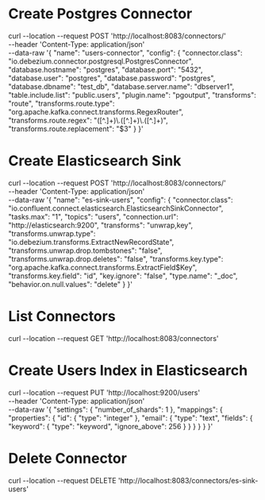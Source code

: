 # Create Postgres Connector
curl --location --request POST 'http://localhost:8083/connectors/' \
--header 'Content-Type: application/json' \
--data-raw '{
  "name": "users-connector",
  "config": {
    "connector.class": "io.debezium.connector.postgresql.PostgresConnector",
    "database.hostname": "postgres",
    "database.port": "5432",
    "database.user": "postgres",
    "database.password": "postgres",
    "database.dbname": "test_db",
    "database.server.name": "dbserver1",
    "table.include.list": "public.users",
    "plugin.name": "pgoutput",
    "transforms": "route",
    "transforms.route.type": "org.apache.kafka.connect.transforms.RegexRouter",
    "transforms.route.regex": "([^.]+)\\.([^.]+)\\.([^.]+)",
    "transforms.route.replacement": "$3"
  }
}'

# Create Elasticsearch Sink
curl --location --request POST 'http://localhost:8083/connectors/' \
--header 'Content-Type: application/json' \
--data-raw '{
  "name": "es-sink-users",
  "config": {
    "connector.class": "io.confluent.connect.elasticsearch.ElasticsearchSinkConnector",
    "tasks.max": "1",
    "topics": "users",
    "connection.url": "http://elasticsearch:9200",
    "transforms": "unwrap,key",
    "transforms.unwrap.type": "io.debezium.transforms.ExtractNewRecordState",
    "transforms.unwrap.drop.tombstones": "false",
    "transforms.unwrap.drop.deletes": "false",
    "transforms.key.type": "org.apache.kafka.connect.transforms.ExtractField$Key",
    "transforms.key.field": "id",
    "key.ignore": "false",
    "type.name": "_doc",
    "behavior.on.null.values": "delete"
  }
}'


# List Connectors
curl --location --request GET 'http://localhost:8083/connectors'


# Create Users Index in Elasticsearch 
curl --location --request PUT 'http://localhost:9200/users' \
--header 'Content-Type: application/json' \
--data-raw '{
  "settings": {
    "number_of_shards": 1
  },
  "mappings": {
      "properties": {
        "id": {
          "type": "integer"
        },
        "email": {
          "type": "text",
          "fields": {
            "keyword": {
              "type": "keyword",
              "ignore_above": 256
            }
          }
        }
    }
  }
}'

# Delete Connector
curl --location --request DELETE 'http://localhost:8083/connectors/es-sink-users'
